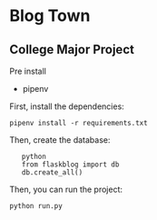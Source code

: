 # Blog Town
## College Major Project

Pre install
- pipenv

First, install the dependencies:

```pipenv install -r requirements.txt```

Then, create the database:

```
   python
   from flaskblog import db
   db.create_all()
```

Then, you can run the project:

```python run.py```
